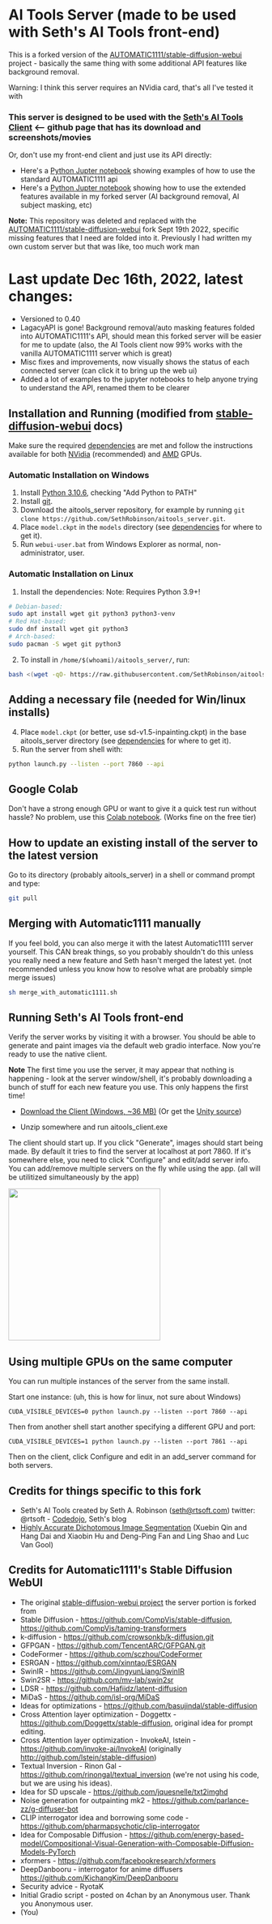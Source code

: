 # AI Tools Server (made to be used with Seth's AI Tools front-end)

This is a forked version of the [AUTOMATIC1111/stable-diffusion-webui](https://github.com/AUTOMATIC1111/stable-diffusion-webui) project - basically the same thing with some additional API features like background removal.

Warning: I think this server requires an NVidia card, that's all I've tested it with

### This server is designed to be used with the [Seth's AI Tools Client](https://github.com/SethRobinson/aitools_client) <-- github page that has its download and screenshots/movies ###

Or, don't use my front-end client and just use its API directly:

* Here's a [Python Jupter notebook](https://github.com/SethRobinson/aitools_server/blob/master/aitools/automatic1111_api_tester_jupyter_notebook.ipynb) showing examples of how to use the standard AUTOMATIC1111 api
* Here's a [Python Jupter notebook](https://github.com/SethRobinson/aitools_server/blob/master/aitools/aitools_extensions_api_tester_jupyter_notebook.ipynb) showing how to use the extended features available in my forked server (AI background removal, AI subject masking, etc)

**Note:**  This repository was deleted and replaced with the [AUTOMATIC1111/stable-diffusion-webui](github.com/AUTOMATIC1111/stable-diffusion-webui/wiki/Install-and-Run-on-AMD-GPUs) fork Sept 19th 2022, specific missing features that I need are folded into it. Previously I had written my own custom server but that was like, too much work man

# Last update Dec 16th, 2022, latest changes:
* Versioned to 0.40
* LagacyAPI is gone!  Background removal/auto masking features folded into AUTOMATIC1111's API, should mean this forked server will be easier for me to update (also, the AI Tools client now 99% works with the vanilla AUTOMATIC1111 server which is great)
* Misc fixes and improvements, now visually shows the status of each connected server (can click it to bring up the web ui)
* Added a lot of examples to the jupyter notebooks to help anyone trying to understand the API, renamed them to be clearer 

## Installation and Running (modified from [stable-diffusion-webui](https://github.com/AUTOMATIC1111/stable-diffusion-webui/wiki) docs)
Make sure the required [dependencies](https://github.com/AUTOMATIC1111/stable-diffusion-webui/wiki/Dependencies) are met and follow the instructions available for both [NVidia](https://github.com/AUTOMATIC1111/stable-diffusion-webui/wiki/Install-and-Run-on-NVidia-GPUs) (recommended) and [AMD](https://github.com/AUTOMATIC1111/stable-diffusion-webui/wiki/Install-and-Run-on-AMD-GPUs) GPUs.


### Automatic Installation on Windows
1. Install [Python 3.10.6](https://www.python.org/downloads/windows/), checking "Add Python to PATH"
2. Install [git](https://git-scm.com/download/win).
3. Download the aitools_server repository, for example by running `git clone https://github.com/SethRobinson/aitools_server.git`.
4. Place `model.ckpt` in the `models` directory (see [dependencies](https://github.com/AUTOMATIC1111/stable-diffusion-webui/wiki/Dependencies) for where to get it).
5. Run `webui-user.bat` from Windows Explorer as normal, non-administrator, user.

### Automatic Installation on Linux
1. Install the dependencies:
Note:  Requires Python 3.9+!

```bash
# Debian-based:
sudo apt install wget git python3 python3-venv
# Red Hat-based:
sudo dnf install wget git python3
# Arch-based:
sudo pacman -S wget git python3
```
2. To install in `/home/$(whoami)/aitools_server/`, run:
```bash
bash <(wget -qO- https://raw.githubusercontent.com/SethRobinson/aitools_server/master/webui.sh)
```

## Adding a necessary file (needed for Win/linux installs)

4. Place `model.ckpt` (or better, use sd-v1.5-inpainting.ckpt) in the base aitools_server directory (see [dependencies](https://github.com/AUTOMATIC1111/stable-diffusion-webui/wiki/Dependencies) for where to get it).
5. Run the server from shell with:
```bash
python launch.py --listen --port 7860 --api
```

## Google Colab

Don't have a strong enough GPU or want to give it a quick test run without hassle?  No problem, use this [Colab notebook](https://colab.research.google.com/drive/14FT8N_MfKNBmbPi4-xlt2YvrRzK1UN8K).  (Works fine on the free tier)

## How to update an existing install of the server to the latest version

Go to its directory (probably aitools_server) in a shell or command prompt and type:

```bash
git pull
```

## Merging with Automatic1111 manually ##

If you feel bold, you can also merge it with the latest Automatic1111 server yourself.  This CAN break things, so you probably shouldn't do this unless you really need a new feature and Seth hasn't merged the latest yet.  (not recommended unless you know how to resolve what are probably simple merge issues)

```bash
sh merge_with_automatic1111.sh
```

## Running Seth's AI Tools front-end

Verify the server works by visiting it with a browser.  You should be able to generate and paint images via the default web gradio interface. Now you're ready to use the native client.

**Note** The first time you use the server, it may appear that nothing is happening - look at the server window/shell, it's probably downloading a bunch of stuff for each new feature you use.  This only happens the first time!

* [Download the Client (Windows, ~36 MB)](https://www.rtsoft.com/files/SethsAIToolsWindows.zip) (Or get the [Unity source](https://github.com/SethRobinson/aitools_client))
    
* Unzip somewhere and run aitools_client.exe

The client should start up.  If you click "Generate", images should start being made.  By default it tries to find the server at localhost at port 7860.  If it's somewhere else, you need to click "Configure" and edit/add server info.  You can add/remove multiple servers on the fly while using the app. (all will be utilitized simultaneously by the app)

<a href="aitools/aitools_server_setup.png"><img src="aitools/aitools_server_setup.png" width=300></a>

## Using multiple GPUs on the same computer

You can run multiple instances of the server from the same install.

Start one instance: (uh, this is how for linux, not sure about Windows)

```CUDA_VISIBLE_DEVICES=0 python launch.py --listen --port 7860 --api```

Then from another shell start another specifying a different GPU and port:

```CUDA_VISIBLE_DEVICES=1 python launch.py --listen --port 7861 --api```

Then on the client, click Configure and edit in an add_server command for both servers.

## Credits for things specific to this fork
- Seth's AI Tools created by Seth A. Robinson (seth@rtsoft.com) twitter: @rtsoft - [Codedojo](https://www.codedojo.com), Seth's blog
- [Highly Accurate Dichotomous Image Segmentation](https://github.com/xuebinqin/DIS) (Xuebin Qin and Hang Dai and Xiaobin Hu and Deng-Ping Fan and Ling Shao and Luc Van Gool)

## Credits for Automatic1111's Stable Diffusion WebUI
- The original [stable-diffusion-webui project](https://github.com/AUTOMATIC1111/stable-diffusion-webui) the server portion is forked from
- Stable Diffusion - https://github.com/CompVis/stable-diffusion, https://github.com/CompVis/taming-transformers
- k-diffusion - https://github.com/crowsonkb/k-diffusion.git
- GFPGAN - https://github.com/TencentARC/GFPGAN.git
- CodeFormer - https://github.com/sczhou/CodeFormer
- ESRGAN - https://github.com/xinntao/ESRGAN
- SwinIR - https://github.com/JingyunLiang/SwinIR
- Swin2SR - https://github.com/mv-lab/swin2sr
- LDSR - https://github.com/Hafiidz/latent-diffusion
- MiDaS - https://github.com/isl-org/MiDaS
- Ideas for optimizations - https://github.com/basujindal/stable-diffusion
- Cross Attention layer optimization - Doggettx - https://github.com/Doggettx/stable-diffusion, original idea for prompt editing.
- Cross Attention layer optimization - InvokeAI, lstein - https://github.com/invoke-ai/InvokeAI (originally http://github.com/lstein/stable-diffusion)
- Textual Inversion - Rinon Gal - https://github.com/rinongal/textual_inversion (we're not using his code, but we are using his ideas).
- Idea for SD upscale - https://github.com/jquesnelle/txt2imghd
- Noise generation for outpainting mk2 - https://github.com/parlance-zz/g-diffuser-bot
- CLIP interrogator idea and borrowing some code - https://github.com/pharmapsychotic/clip-interrogator
- Idea for Composable Diffusion - https://github.com/energy-based-model/Compositional-Visual-Generation-with-Composable-Diffusion-Models-PyTorch
- xformers - https://github.com/facebookresearch/xformers
- DeepDanbooru - interrogator for anime diffusers https://github.com/KichangKim/DeepDanbooru
- Security advice - RyotaK
- Initial Gradio script - posted on 4chan by an Anonymous user. Thank you Anonymous user.
- (You)
